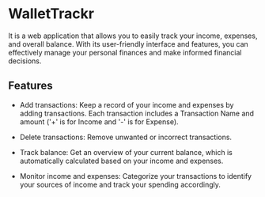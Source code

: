 # WalletTrackr

It is a web application that allows you to easily track your income, expenses, and overall balance. With its user-friendly interface and features, you can effectively manage your personal finances and make informed financial decisions.

## Features

- Add transactions: Keep a record of your income and expenses by adding transactions. Each transaction includes a Transaction Name and amount ('+' is for Income and '-' is for Expense).

- Delete transactions: Remove unwanted or incorrect transactions.

- Track balance: Get an overview of your current balance, which is automatically calculated based on your income and expenses.

- Monitor income and expenses: Categorize your transactions to identify your sources of income and track your spending accordingly.




